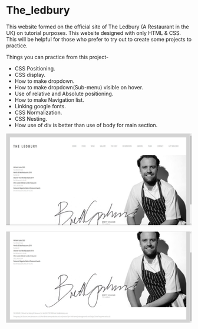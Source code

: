 # The_ledbury

This website formed on the official site of The Ledbury (A Restaurant in the UK) on tutorial purposes.
This website designed with only HTML & CSS. This will be helpful for those who prefer to try out to create some projects to practice.


Things you can practice from this project-

* CSS Positioning.
* CSS display.
* How to make dropdown.
* How to make dropdown(Sub-menu) visible on hover.
* Use of relative and Absolute positioning.
* How to make Navigation list.
* Linking google fonts.
* CSS Normalization.
* CSS Nesting.
* How use of div is better than use of body for main section.




![](./images/ss1.JPG)

![](./images/ss2.JPG)
